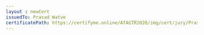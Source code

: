 ```yaml
--- 
layout : newCert 
issuedTo: Prasad Watve
certificatePath: https://certifyme.online/ATAGTR2020/img/cert/jury/PrasadWatve_6c316.png
--- 
```

